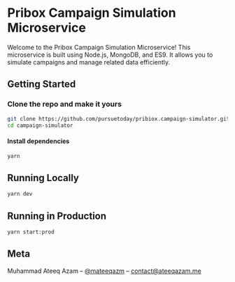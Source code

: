 # Pribox Campaign Simulation Microservice

Welcome to the Pribox Campaign Simulation Microservice! This microservice is built using Node.js, MongoDB, and ES9. It allows you to simulate campaigns and manage related data efficiently.

## Getting Started

### Clone the repo and make it yours

```bash
git clone https://github.com/pursuetoday/pribiox.campaign-simulator.git
cd campaign-simulator
```

#### Install dependencies

```bash
yarn
```

## Running Locally

```bash
yarn dev
```

## Running in Production

```bash
yarn start:prod
```

## Meta

Muhammad Ateeq Azam – [@mateeqazm](https://twitter.com/mateeqazam) – <contact@ateeqazam.me>
